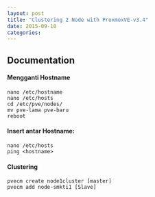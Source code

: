 ```yaml
---
layout: post
title: "Clustering 2 Node with ProxmoxVE-v3.4"
date: 2015-09-10
categories:
---
```


## Documentation
#### Mengganti Hostname

```
nano /etc/hostname
nano /etc/hosts
cd /etc/pve/nodes/
mv pve-lama pve-baru
reboot
```
#### Insert antar Hostname:

```
nano /etc/hosts
ping <hostname>
```
#### Clustering

```
pvecm create node1cluster [master]
pvecm add node-smkti1 [Slave]
```